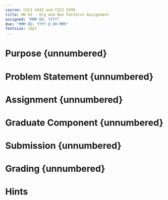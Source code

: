 ```yaml
---
course: CSCI 4442 and CSCI 5599
title: HW XX - Org and Nav Patterns Assignment
assigned: "MMM DD, YYYY"
due: "MMM DD, YYYY @ HH:MMh"
fontsize: 10pt
...
```


# Purpose {unnumbered}

# Problem Statement {unnumbered}

# Assignment {unnumbered}

# Graduate Component {unnumbered}

# Submission {unnumbered}

# Grading {unnumbered}

# Hints
